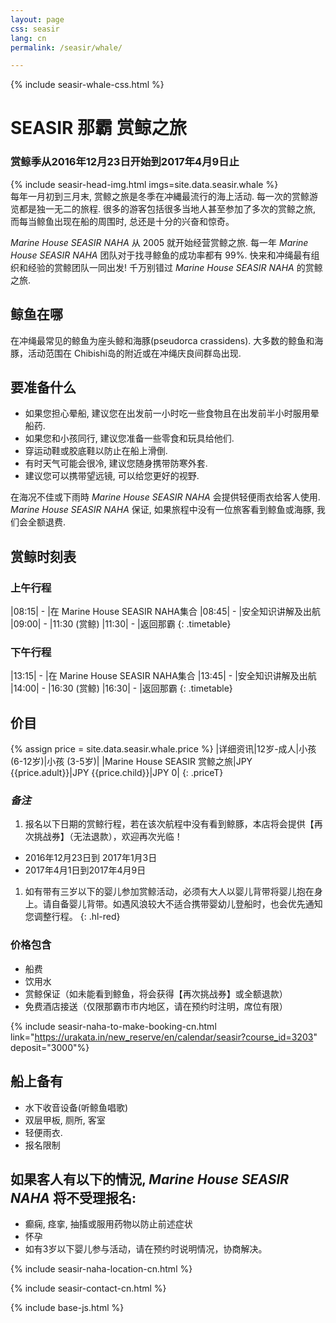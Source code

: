 ```yaml
---
layout: page
css: seasir
lang: cn
permalink: /seasir/whale/

---
```

{% include seasir-whale-css.html %}
# SEASIR 那霸 赏鲸之旅
### 赏鲸季从2016年12月23日开始到2017年4月9日止
{% include seasir-head-img.html imgs=site.data.seasir.whale %}
<br />
每年一月初到三月末, 赏鲸之旅是冬季在冲縄最流行的海上活动. 每一次的赏鲸游览都是独一无二的旅程. 很多的游客包括很多当地人甚至参加了多次的赏鲸之旅, 而每当鲸鱼出现在船的周围时, 总还是十分的兴奋和惊奇。

_Marine House SEASIR NAHA_ 从 2005 就开始经营赏鲸之旅. 每一年 _Marine House SEASIR NAHA_ 团队对于找寻鲸鱼的成功率都有 99%. 快来和冲绳最有组织和经验的赏鲸团队一同出发! 千万别错过 _Marine House SEASIR NAHA_ 的赏鲸之旅.
<br />

## 鲸鱼在哪

在冲绳最常见的鲸鱼为座头鲸和海豚(pseudorca crassidens). 大多数的鲸鱼和海豚，活动范围在 Chibishi岛的附近或在冲绳庆良间群岛出现.

## 要准备什么

* 如果您担心晕船, 建议您在出发前一小时吃一些食物且在出发前半小时服用晕船药.
* 如果您和小孩同行, 建议您准备一些零食和玩具给他们.
* 穿运动鞋或胶底鞋以防止在船上滑倒.
* 有时天气可能会很冷, 建议您随身携带防寒外套.
* 建议您可以携带望远镜, 可以给您更好的视野.

在海况不佳或下雨時 _Marine House SEASIR NAHA_ 会提供轻便雨衣给客人使用. _Marine House SEASIR NAHA_ 保证, 如果旅程中没有一位旅客看到鲸鱼或海豚, 我们会全额退费.

## 赏鲸时刻表

### 上午行程

|08:15| - |在 Marine House SEASIR NAHA集合
|08:45| - |安全知识讲解及出航
|09:00| - |11:30 (赏鲸)
|11:30| - |返回那霸
{: .timetable}

### 下午行程

|13:15| - |在 Marine House SEASIR NAHA集合
|13:45| - |安全知识讲解及出航
|14:00| - |16:30 (赏鲸)
|16:30| - |返回那霸
{: .timetable}

## 价目

{% assign price = site.data.seasir.whale.price %}
|详细资讯|12岁-成人|小孩 <span style="white-space:nowrap">(6-12岁)</span>|小孩 <span style="white-space:nowrap">(3-5岁)</span>|
|Marine House SEASIR 赏鲸之旅|JPY <span class="money">{{price.adult}}</span>|JPY <span class="money">{{price.child}}</span>|JPY 0|
{: .priceT}

### _备注_

1. 报名以下日期的赏鲸行程，若在该次航程中没有看到鲸豚，本店将会提供【再次挑战券】（无法退款），欢迎再次光临！
  * 2016年12月23日到 2017年1月3日
  * 2017年4月1日到2017年4月9日
1. 如有带有三岁以下的婴儿参加赏鲸活动，必须有大人以婴儿背带将婴儿抱在身上。请自备婴儿背带。如遇风浪较大不适合携带婴幼儿登船时，也会优先通知您调整行程。
{: .hl-red}

### 价格包含

* 船费
* 饮用水
* 赏鲸保证（如未能看到鲸鱼，将会获得【再次挑战券】或全额退款）
* 免费酒店接送（仅限那霸市市内地区，请在预约时注明，席位有限）

{% include seasir-naha-to-make-booking-cn.html link="https://urakata.in/new_reserve/en/calendar/seasir?course_id=3203" deposit="3000"%}

## 船上备有

* 水下收音设备(听鲸鱼唱歌)
* 双层甲板, 厕所, 客室
* 轻便雨衣.
* 报名限制

## 如果客人有以下的情況, _Marine House SEASIR NAHA_ 将不受理报名:

* 癫痫, 痉挛, 抽搐或服用药物以防止前述症状
* 怀孕
* 如有3岁以下婴儿参与活动，请在预约时说明情况，协商解决。

{% include seasir-naha-location-cn.html %}

{% include seasir-contact-cn.html %}

{% include base-js.html %}

